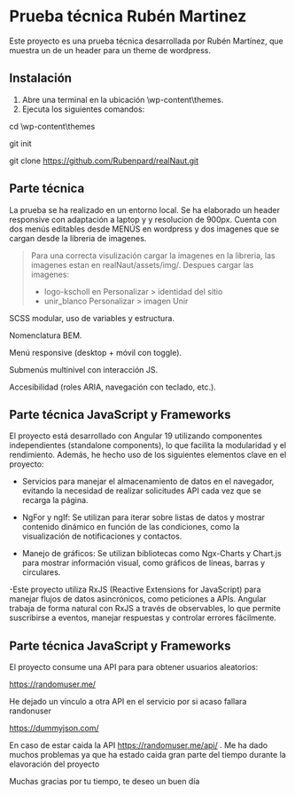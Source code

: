 # Prueba técnica Rubén Martinez

Este proyecto es una prueba técnica desarrollada por Rubén Martínez, que muestra un de un header para un theme de wordpress.

## Instalación

1. Abre una terminal en la ubicación \wp-content\themes.
2. Ejecuta los siguientes comandos:

cd \wp-content\themes

git init

git clone https://github.com/Rubenpard/realNaut.git


## Parte técnica

La prueba se ha realizado en un entorno local. Se ha elaborado un header responsive con adaptación a laptop y y resolucion de 900px. 
Cuenta con dos menús editables desde MENÚS en wordpress y dos imagenes que se cargan desde la libreria de imagenes. 
> Para una correcta visulización cargar la imagenes en la libreria,  las imagenes estan en realNaut/assets/img/.
> Despues cargar las imagenes:
  >   
  >  - logo-kscholl en Personalizar > identidad del sitio
   > - unir_blanco Personalizar > imagen Unir

        

SCSS modular, uso de variables y estructura.

Nomenclatura BEM.

Menú responsive (desktop + móvil con toggle).

Submenús multinivel con interacción JS.

Accesibilidad (roles ARIA, navegación con teclado, etc.).

## Parte técnica JavaScript y Frameworks

El proyecto está desarrollado con Angular 19 utilizando componentes independientes (standalone components), lo que facilita la modularidad y el rendimiento. Además, he hecho uso de los siguientes elementos clave en el proyecto:

- Servicios para manejar el almacenamiento de datos en el navegador, evitando la necesidad de realizar solicitudes API cada vez que se recarga la página.

- NgFor y ngIf: Se utilizan para iterar sobre listas de datos y mostrar contenido dinámico en función de las condiciones, como la visualización de notificaciones y contactos.

- Manejo de gráficos: Se utilizan bibliotecas como Ngx-Charts y Chart.js para mostrar información visual, como gráficos de líneas, barras y circulares.

-Este proyecto utiliza RxJS (Reactive Extensions for JavaScript) para manejar flujos de datos asincrónicos, como peticiones a APIs. Angular trabaja de forma natural con RxJS a través de observables, lo que permite suscribirse a eventos, manejar respuestas y controlar errores fácilmente.

## Parte técnica JavaScript y Frameworks

El proyecto consume una API para para obtener usuarios aleatorios:

https://randomuser.me/

He dejado un vinculo a otra API en el servicio por si acaso fallara randonuser 

https://dummyjson.com/

En caso de estar caida la API https://randomuser.me/api/ . 
Me ha dado muchos problemas ya que ha estado caida gran parte del tiempo durante la elavoración del proyecto   


Muchas gracias por tu tiempo, te deseo un buen día

